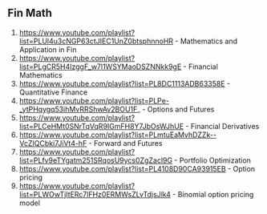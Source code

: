 ## Fin Math

1. https://www.youtube.com/playlist?list=PLUl4u3cNGP63ctJIEC1UnZ0btsphnnoHR - Mathematics and Application in Fin
2. https://www.youtube.com/playlist?list=PLgCR5H4IzggF_w7l1WSYMaoDSZNNkk9gE - Financial Mathematics
3. https://www.youtube.com/playlist?list=PL8DC1113ADB63358E                 - Quantitative Finance
4. https://www.youtube.com/playlist?list=PLPe-_ytPHqygq53ihMvRRShwAv2BOU1F_ - Options and Futures
5. https://www.youtube.com/playlist?list=PLCeHMt0SNrTqVqR9IGmFH8Y7JbOsWJhUE - Financial Derivatives
6. https://www.youtube.com/playlist?list=PLmtuEaMvhDZZk--VcZIQCbki7JiVt4-hF - Forward and Futures
7. https://www.youtube.com/playlist?list=PLfv9eTYgatm251SRqosU9ycs0ZgZacl9G - Portfolio Optimization
8. https://www.youtube.com/playlist?list=PL4108D90CA93915EB                 - Option pricing
9. https://www.youtube.com/playlist?list=PLWOwTjItERc7lFHz0ERMWsZLvTdjsJlk4 - Binomial option pricing model
